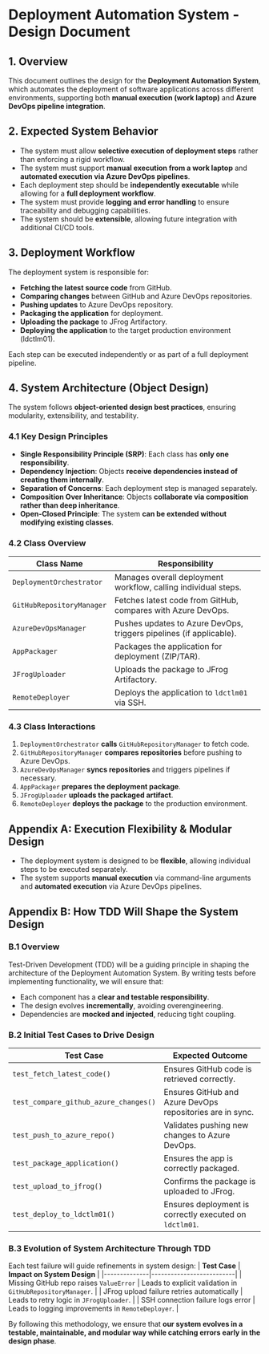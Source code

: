 # Deployment Automation System - Design Document

## 1. Overview
This document outlines the design for the **Deployment Automation System**, which automates the deployment of software applications across different environments, supporting both **manual execution (work laptop)** and **Azure DevOps pipeline integration**.

## 2. Expected System Behavior
- The system must allow **selective execution of deployment steps** rather than enforcing a rigid workflow.
- The system must support **manual execution from a work laptop** and **automated execution via Azure DevOps pipelines**.
- Each deployment step should be **independently executable** while allowing for a **full deployment workflow**.
- The system must provide **logging and error handling** to ensure traceability and debugging capabilities.
- The system should be **extensible**, allowing future integration with additional CI/CD tools.

## 3. Deployment Workflow
The deployment system is responsible for:
- **Fetching the latest source code** from GitHub.
- **Comparing changes** between GitHub and Azure DevOps repositories.
- **Pushing updates** to Azure DevOps repository.
- **Packaging the application** for deployment.
- **Uploading the package** to JFrog Artifactory.
- **Deploying the application** to the target production environment (ldctlm01).

Each step can be executed independently or as part of a full deployment pipeline.

## 4. System Architecture (Object Design)
The system follows **object-oriented design best practices**, ensuring modularity, extensibility, and testability.

### **4.1 Key Design Principles**
- **Single Responsibility Principle (SRP)**: Each class has **only one responsibility**.
- **Dependency Injection**: Objects **receive dependencies instead of creating them internally**.
- **Separation of Concerns**: Each deployment step is managed separately.
- **Composition Over Inheritance**: Objects **collaborate via composition rather than deep inheritance**.
- **Open-Closed Principle**: The system **can be extended without modifying existing classes**.

### **4.2 Class Overview**
| **Class Name**          | **Responsibility** |
|------------------------|-------------------|
| `DeploymentOrchestrator` | Manages overall deployment workflow, calling individual steps. |
| `GitHubRepositoryManager` | Fetches latest code from GitHub, compares with Azure DevOps. |
| `AzureDevOpsManager`   | Pushes updates to Azure DevOps, triggers pipelines (if applicable). |
| `AppPackager`          | Packages the application for deployment (ZIP/TAR). |
| `JFrogUploader`        | Uploads the package to JFrog Artifactory. |
| `RemoteDeployer`       | Deploys the application to `ldctlm01` via SSH. |

### **4.3 Class Interactions**
1. `DeploymentOrchestrator` **calls** `GitHubRepositoryManager` to fetch code.
2. `GitHubRepositoryManager` **compares repositories** before pushing to Azure DevOps.
3. `AzureDevOpsManager` **syncs repositories** and triggers pipelines if necessary.
4. `AppPackager` **prepares the deployment package**.
5. `JFrogUploader` **uploads the packaged artifact**.
6. `RemoteDeployer` **deploys the package** to the production environment.

## **Appendix A: Execution Flexibility & Modular Design**
- The deployment system is designed to be **flexible**, allowing individual steps to be executed separately.
- The system supports **manual execution** via command-line arguments and **automated execution** via Azure DevOps pipelines.

## **Appendix B: How TDD Will Shape the System Design**
### **B.1 Overview**
Test-Driven Development (TDD) will be a guiding principle in shaping the architecture of the Deployment Automation System. By writing tests before implementing functionality, we will ensure that:
- Each component has a **clear and testable responsibility**.
- The design evolves **incrementally**, avoiding overengineering.
- Dependencies are **mocked and injected**, reducing tight coupling.

### **B.2 Initial Test Cases to Drive Design**
| **Test Case** | **Expected Outcome** |
|--------------|----------------------|
| `test_fetch_latest_code()` | Ensures GitHub code is retrieved correctly. |
| `test_compare_github_azure_changes()` | Ensures GitHub and Azure DevOps repositories are in sync. |
| `test_push_to_azure_repo()` | Validates pushing new changes to Azure DevOps. |
| `test_package_application()` | Ensures the app is correctly packaged. |
| `test_upload_to_jfrog()` | Confirms the package is uploaded to JFrog. |
| `test_deploy_to_ldctlm01()` | Ensures deployment is correctly executed on `ldctlm01`. |

### **B.3 Evolution of System Architecture Through TDD**
Each test failure will guide refinements in system design:
| **Test Case** | **Impact on System Design** |
|--------------|--------------------------|
| Missing GitHub repo raises `ValueError` | Leads to explicit validation in `GitHubRepositoryManager`. |
| JFrog upload failure retries automatically | Leads to retry logic in `JFrogUploader`. |
| SSH connection failure logs error | Leads to logging improvements in `RemoteDeployer`. |

By following this methodology, we ensure that **our system evolves in a testable, maintainable, and modular way while catching errors early in the design phase**.

